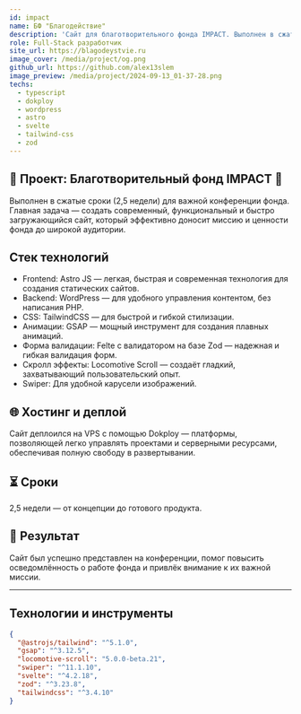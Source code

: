 ```yaml
---
id: impact
name: БФ "Благодействие"
description: 'Сайт для благотворительного фонда IMPACT. Выполнен в сжатые сроки (2,5 недели) для важной конференции фонда. Главная задача — создать современный, функциональный и быстро загружающийся сайт, который эффективно доносит миссию и ценности фонда до широкой аудитории.'
role: Full-Stack разработчик
site_url: https://blagodeystvie.ru
image_cover: /media/project/og.png
github_url: https://github.com/alex13slem
image_preview: /media/project/2024-09-13_01-37-28.png
techs:
  - typescript
  - dokploy
  - wordpress
  - astro
  - svelte
  - tailwind-css
  - zod
---
```

## 🚀 Проект: Благотворительный фонд IMPACT 🚀

Выполнен в сжатые сроки (2,5 недели) для важной конференции фонда. Главная задача — создать современный, функциональный и быстро загружающийся сайт, который эффективно доносит миссию и ценности фонда до широкой аудитории.

## Стек технологий

- Frontend: Astro JS — легкая, быстрая и современная технология для создания статических сайтов.
- Backend: WordPress — для удобного управления контентом, без написания PHP.
- CSS: TailwindCSS — для быстрой и гибкой стилизации.
- Анимации: GSAP — мощный инструмент для создания плавных анимаций.
- Форма валидации: Felte с валидатором на базе Zod — надежная и гибкая валидация форм.
- Скролл эффекты: Locomotive Scroll — создаёт гладкий, захватывающий пользовательский опыт.
- Swiper: Для удобной карусели изображений.

## 🌐 Хостинг и деплой

Сайт деплоился на VPS с помощью Dokploy — платформы, позволяющей легко управлять проектами и серверными ресурсами, обеспечивая полную свободу в развертывании.

## ⏳ Сроки

2,5 недели — от концепции до готового продукта.

## 🎯 Результат

Сайт был успешно представлен на конференции, помог повысить осведомлённость о работе фонда и привлёк внимание к их важной миссии.

---

## Технологии и инструменты

```json
{
  "@astrojs/tailwind": "^5.1.0",
  "gsap": "^3.12.5",
  "locomotive-scroll": "5.0.0-beta.21",
  "swiper": "^11.1.10",
  "svelte": "^4.2.18",
  "zod": "^3.23.8",
  "tailwindcss": "^3.4.10"
}
```
